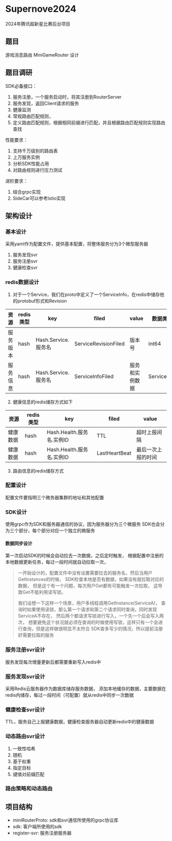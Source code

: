 # Supernove2024

2024年腾讯超新星比赛后台项目

## 题目

游戏消息路由 MiniGameRouter 设计

## 题目调研

SDK必备接口：
1. 服务注册，一个服务启动时，将其注册到RouterServer
2. 服务发现，返回Client请求的服务
3. 健康监测
4. 常规路由匹配规则，
5. 定义路由匹配规则，根据相同前缀进行匹配，并且根据路由匹配规则实现路由查找

性能要求：
1. 支持千万级别的路由表
2. 上万服务实例
3. 分析SDK性能占用
4. 对路由规则进行压力测试

进阶要求：
1. 结合grpc实现
2. SideCar可以参考Istio实现

## 架构设计

### 基本设计
采用yaml作为配置文件，提供基本配置，将整体服务分为3个微型服务器
1. 服务发现svr
2. 服务注册svr
3. 健康检查svr

### redis数据设计

1. 对于一个Service，我们在proto中定义了一个ServiceInfo，在redis中储存他的protobuf形式和Revision

| 资源   | redis类型 | key              | filed                | value   | 数据类型        |
|------|---------|------------------|----------------------|---------|-------------|
| 服务版本 | hash    | Hash.Service.服务名 | ServiceRevisionFiled | 版本号     | int64       |
| 服务信息 | hash    | Hash.Service.服务名 | ServiceInfoFiled     | 服务和实例数据 | ServiceInfo |

2. 健康信息的redis储存方式如下

| 资源     | redis类型 | key                  | filed         | value           |
|--------|---------|----------------------|---------------|-----------------|
| 健康数据   | hash    | Hash.Health.服务名.实例ID | TTL           | 超时上报间隔          |
| 健康数据   | hash    | Hash.Health.服务名.实例ID | LastHeartBeat | 最后一次上报的时间       |

3. 路由信息的redis储存方式



### 配置设计
配置文件要指明三个微务器集群的地址和其他配置

### SDK设计
使用grpc作为SDK和服务器通信的协议，因为服务器分为三个微服务
SDK也会分为三个部分，每个部分对应一个独立的微服务

#### 数据同步设计

第一次启动SDK的时候会自动拉去一次数据，之后定时触发，
根据配置中注册的本地数据更新任务，每过一段时间就自动拉取一次，

> 一开始设计的，配置文件中没有设置需要拉去的服务名，然后当用户GetInstances的时候，
> SDK检查本地是否有数据，如果没有就拉取对应的数据，
> 但是这个有一个问题，每次用户Get都有可能触发一次拉取，
> 这导致Get不能利用读写锁。
> 
> 我们设想一下这样一个场景，用户多线程调用GetInstance(ServiceA)，
> 查询时如果使用读锁，那么第一个请求和第二个请求同时查询，同时发现ServiceA不存在，
> 然后两个都请求写锁进行写入，一个先一个后会写入两次，
> 想要避免这个状况就必须在查询的时候使用写锁，这样只有一个会进行查询，但是这样做很明显不太符合
> SDK查多写少的情况，所以提前注册好需要拉取的服务

### 服务注册svr设计
服务发现每次增量更新后都需要重新写入redis中

### 服务发现svr设计
采用Redis云服务器作为数据库储存服务数据，
添加本地缓存的数据，主要数据在redis内储存，每过一段时间（可配置）就从redis中同步一次数据

### 健康检查svr设计

TTL，服务自己上报健康数据，健康检查服务器自动更新redis中的健康数据

### 动态路由svr设计
1. 一致性哈希
2. 随机
3. 基于权重
4. 指定目标
5. 键值对前缀匹配

### 路由策略和动态路由


## 项目结构

- miniRouterProto: sdk和svr通信所使用的grpc协议库
- sdk: 客户端所使用的sdk
- register-svr: 服务注册服务器

